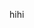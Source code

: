 <html>
<head>
<title>comp3121</title>  
  <script type="text/javascript">
    var queryString = window.location.search.slice(1);
    if(queryString){
      qString = queryString.split('q=')[1].split('&')[0];
    alert(qString);
    }
  </script>
  <!-- Global site tag (gtag.js) - Google Analytics -->
<script async src="https://www.googletagmanager.com/gtag/js?id=UA-134714863-1"></script>
<script>
  window.dataLayer = window.dataLayer || [];
  function gtag(){dataLayer.push(arguments);}
  gtag('js', new Date());

  gtag('config', 'UA-134714863-1');
</script>

</head>

<body>
hihi
</body>

</html>
